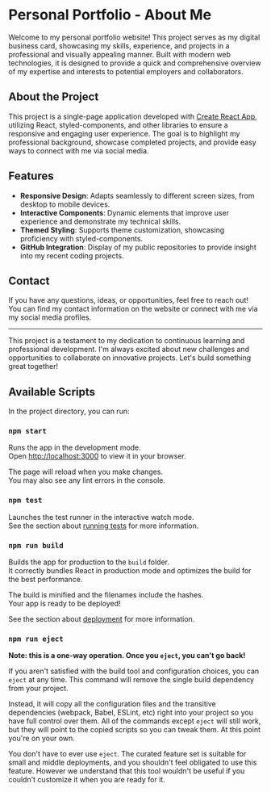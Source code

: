 # Personal Portfolio - About Me

Welcome to my personal portfolio website! This project serves as my digital business card, showcasing my skills, experience, and projects in a professional and visually appealing manner. Built with modern web technologies, it is designed to provide a quick and comprehensive overview of my expertise and interests to potential employers and collaborators.

## About the Project

This project is a single-page application developed with [Create React App](https://github.com/facebook/create-react-app), utilizing React, styled-components, and other libraries to ensure a responsive and engaging user experience. The goal is to highlight my professional background, showcase completed projects, and provide easy ways to connect with me via social media.

## Features

- **Responsive Design**: Adapts seamlessly to different screen sizes, from desktop to mobile devices.
- **Interactive Components**: Dynamic elements that improve user experience and demonstrate my technical skills.
- **Themed Styling**: Supports theme customization, showcasing proficiency with styled-components.
- **GitHub Integration**: Display of my public repositories to provide insight into my recent coding projects.

## Contact

If you have any questions, ideas, or opportunities, feel free to reach out! You can find my contact information on the website or connect with me via my social media profiles.

---

This project is a testament to my dedication to continuous learning and professional development. I'm always excited about new challenges and opportunities to collaborate on innovative projects. Let's build something great together!

## Available Scripts

In the project directory, you can run:

### `npm start`

Runs the app in the development mode.\
Open [http://localhost:3000](http://localhost:3000) to view it in your browser.

The page will reload when you make changes.\
You may also see any lint errors in the console.

### `npm test`

Launches the test runner in the interactive watch mode.\
See the section about [running tests](https://facebook.github.io/create-react-app/docs/running-tests) for more information.

### `npm run build`

Builds the app for production to the `build` folder.\
It correctly bundles React in production mode and optimizes the build for the best performance.

The build is minified and the filenames include the hashes.\
Your app is ready to be deployed!

See the section about [deployment](https://facebook.github.io/create-react-app/docs/deployment) for more information.

### `npm run eject`

**Note: this is a one-way operation. Once you `eject`, you can't go back!**

If you aren't satisfied with the build tool and configuration choices, you can `eject` at any time. This command will remove the single build dependency from your project.

Instead, it will copy all the configuration files and the transitive dependencies (webpack, Babel, ESLint, etc) right into your project so you have full control over them. All of the commands except `eject` will still work, but they will point to the copied scripts so you can tweak them. At this point you're on your own.

You don't have to ever use `eject`. The curated feature set is suitable for small and middle deployments, and you shouldn't feel obligated to use this feature. However we understand that this tool wouldn't be useful if you couldn't customize it when you are ready for it.